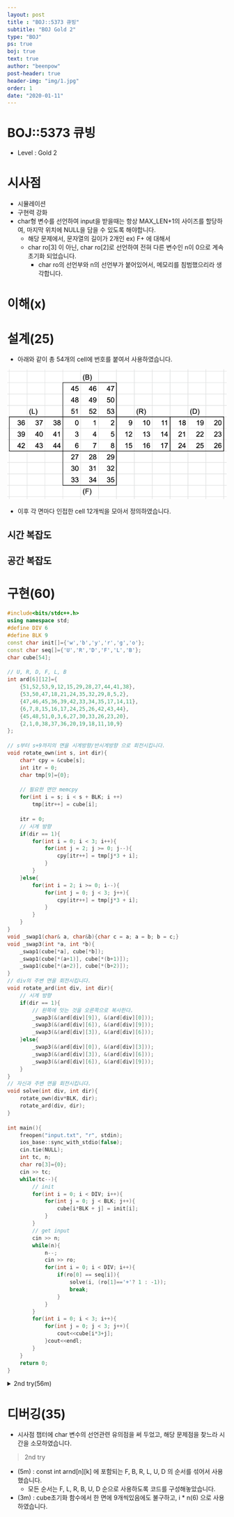 ```yaml
---
layout: post
title : "BOJ::5373 큐빙"
subtitle: "BOJ Gold 2"
type: "BOJ"
ps: true
boj: true
text: true
author: "beenpow"
post-header: true
header-img: "img/1.jpg"
order: 1
date: "2020-01-11"
---
```


# BOJ::5373 큐빙
[BOJ]:<https://www.acmicpc.net/problem/5373>
- Level : Gold 2

# 시사점

- 시뮬레이션
- 구현력 강화
- char형 변수를 선언하여 input을 받을때는 항상 MAX_LEN+1의 사이즈를 할당하여, 마지막 위치에 NULL을
  담을 수 있도록 해야합니다.
  - 해당 문제에서, 문자열의 길이가 2개인 ex) F+   에 대해서
  - char ro[3] 이 아닌, char ro[2]로 선언하여 전혀 다른 변수인 n이 0으로 계속 초기화 되었습니다.
    - char ro의 선언부와 n의 선언부가 붙어있어서, 메모리를 침범했으리라 생각합니다.


# 이해(x)


# 설계(25)

- 아래와 같이 총 54개의 cell에 번호를 붙여서 사용하였습니다.

![img1](/img/2020-01-11-BOJ-5373-1.png)

- 이후 각 면마다 인접한 cell 12개씩을 모아서 정의하였습니다.

## 시간 복잡도

## 공간 복잡도

# 구현(60)

```cpp
#include<bits/stdc++.h>
using namespace std;
#define DIV 6
#define BLK 9
const char init[]={'w','b','y','r','g','o'};
const char seq[]={'U','R','D','F','L','B'};
char cube[54];

// U, R, D, F, L, B
int ard[6][12]={
    {51,52,53,9,12,15,29,28,27,44,41,38},
    {53,50,47,18,21,24,35,32,29,8,5,2},
    {47,46,45,36,39,42,33,34,35,17,14,11},
    {6,7,8,15,16,17,24,25,26,42,43,44},
    {45,48,51,0,3,6,27,30,33,26,23,20},
    {2,1,0,38,37,36,20,19,18,11,10,9}
};

// s부터 s+9까지의 면을 시계방향/반시계방향 으로 회전시킵니다.
void rotate_own(int s, int dir){
    char* cpy = &cube[s];
    int itr = 0;
    char tmp[9]={0};

    // 필요한 면만 memcpy
    for(int i = s; i < s + BLK; i ++)
        tmp[itr++] = cube[i];

    itr = 0;
    // 시계 방향
    if(dir == 1){
        for(int i = 0; i < 3; i++){
            for(int j = 2; j >= 0; j--){
                cpy[itr++] = tmp[j*3 + i];
            }
        }
    }else{
        for(int i = 2; i >= 0; i--){
            for(int j = 0; j < 3; j++){
                cpy[itr++] = tmp[j*3 + i];
            }
        }
    }
}
void _swap1(char& a, char&b){char c = a; a = b; b = c;}
void _swap3(int *a, int *b){
    _swap1(cube[*a], cube[*b]);
    _swap1(cube[*(a+1)], cube[*(b+1)]);
    _swap1(cube[*(a+2)], cube[*(b+2)]);
}
// div의 주변 면을 회전시킵니다.
void rotate_ard(int div, int dir){
    // 시계 방향
    if(dir == 1){
        // 왼쪽에 잇는 것을 오른쪽으로 복사한다.
        _swap3(&(ard[div][9]), &(ard[div][0]));
        _swap3(&(ard[div][6]), &(ard[div][9]));
        _swap3(&(ard[div][3]), &(ard[div][6]));
    }else{
        _swap3(&(ard[div][0]), &(ard[div][3]));
        _swap3(&(ard[div][3]), &(ard[div][6]));
        _swap3(&(ard[div][6]), &(ard[div][9]));
    }
}
// 자신과 주변 면을 회전시킵니다.
void solve(int div, int dir){
    rotate_own(div*BLK, dir);
    rotate_ard(div, dir);
}

int main(){
    freopen("input.txt", "r", stdin);
    ios_base::sync_with_stdio(false);
    cin.tie(NULL);
    int tc, n;
    char ro[3]={0};
    cin >> tc;
    while(tc--){
        // init
        for(int i = 0; i < DIV; i++){
            for(int j = 0; j < BLK; j++){
                cube[i*BLK + j] = init[i];
            }
        }
        // get input
        cin >> n;
        while(n){
            n--;
            cin >> ro;
            for(int i = 0; i < DIV; i++){
                if(ro[0] == seq[i]){
                    solve(i, (ro[1]=='+'? 1 : -1));
                    break;
                }
            }
        }
        for(int i = 0; i < 3; i++){
            for(int j = 0; j < 3; j++){
                cout<<cube[i*3+j];
            }cout<<endl;
        }
    }
    return 0;
}

```

<details markdown="1"> 
<summary> 2nd try(56m) </summary>
- 이해(6), 설계(22), 구현(20), 디버깅(8)
- 이전 풀이와 대조해보면,
  - 확연히, 코드의 불필요한 부분들이 많이 사라졌습니다.
  - 코드를 읽는 눈이 아플 정도로 모든 것을 선언하고 구체화 하였었고,
  - 그런 노력이 있었기에 코드가 조금씩 군더더기를 덜어내 가는 것 같습니다.

```cpp
#include<iostream>
#include<vector>
#define pb push_back
#define rep(i,a,b) for(int i=a;i<b;i++)
const int n = 6, m = 9, k = 12;
enum{F = 0, L, R, B, U, D};
const char seq[]={'F', 'L', 'R', 'B', 'U', 'D'};
const char init_colur[]={'r', 'g', 'b', 'o', 'w', 'y'};
const int arnd[n][k] = { // 실수(3m) : 순서 바꿔서 써놓음
    {42, 43, 44, 18, 21, 24, 47, 46, 45, 17, 14, 11}, // F
    {36, 39, 42, 0, 3, 6, 45, 48, 51, 35, 32, 29}, // L
    {44, 41, 38, 27, 30, 33, 53, 50, 47, 8, 5, 2}, // R
    {38, 37, 36, 9, 12, 15, 51, 52, 53, 26, 23, 20}, // B
    {29, 28, 27, 20, 19, 18, 2, 1, 0, 11, 10, 9},  // U
    {6, 7, 8, 24, 25, 26, 33, 34, 35, 15, 16, 17}  // D
};
using namespace std;


char cube[n * m];
void precalc(){
    // 실수(5m) : i * n(6) 으로 사용함, 한 면에 9개씩있음에도 불구하고
    rep(i, 0, n) rep(j, 0, m) cube[i * m + j] = init_colur[i];
}
void rotate_curdiv(int div, int dir){
    // init
    int cur_div = div * m;
    char tmp[m];
    rep(i, 0, m) tmp[i] = cube[cur_div + i];
    
    if(dir == 1){
        rep(i, 0, 3){
            rep(j, 0, 3){
                cube[cur_div + j * 3 + ( 2- i )] = tmp[i * 3 + j];
            }
        }
    }else{
        rep(i, 0, 3){
            rep(j, 0, 3){
                cube[cur_div + (2-j) * 3 + i] = tmp[i * 3 + j];
            }
        }
    }
}
void rotate_arnd(int div, int dir){
    char tmp[k];
    rep(i, 0, k) tmp[i] = cube[arnd[div][i]];
    rep(i, 0, k){
        if(dir == 1)
            cube[arnd[div][(i+3) % 12]] = tmp[i];
        else
            cube[arnd[div][i]] = tmp[(i+3) % 12];
    }
}
void PRINT(){
    rep(i, 0, 3){
        rep(j, 0, 3){
            cout << cube[U * m + i * 3 + j];
        }cout << endl;
    }
}
void process(int div, int dir){
    rotate_curdiv(div, dir);
    rotate_arnd(div, dir);
}
int main(){
    ios_base::sync_with_stdio(false);
    cin.tie(0); cout.tie(0);
    int tc; cin >> tc;
    while(tc--){
        precalc();
        int cmds; cin >> cmds;
        while(cmds--){
            char ch; char dir;
            cin >> ch >> dir;
            rep(i, 0, 6) if(ch == seq[i]){
                process(i, (dir == '+'? 1 : 0));
                break;
            }
        }
        PRINT();
    }
    return 0;
}
```

</details>

# 디버깅(35)

- 시사점 챕터에 char 변수의 선언관련 유의점을 써 두었고, 해당 문제점을 찾느라 시간을 소모하였습니다.

> 2nd try
  - (5m) : const int arnd[n][k] 에 포함되는 F, B, R, L, U, D 의 순서를 섞어서 사용했습니다.
    - 모든 순서는 F, L, R, B, U, D 순으로 사용하도록 코드를 구성해놓았습니다.
  - (3m) : cube초기화 함수에서 한 면에 9개씩있음에도 불구하고, i * n(6) 으로 사용하였습니다.
